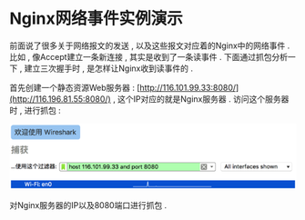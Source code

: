 # Nginx网络事件实例演示

前面说了很多关于网络报文的发送 , 以及这些报文对应着的Nginx中的网络事件 . 比如 , 像Accept建立一条新连接 , 其实是收到了一条读事件 . 下面通过抓包分析一下 , 建立三次握手时 , 是怎样让Nginx收到读事件的 .

首先创建一个静态资源Web服务器 : [http://116.101.99.33:8080/](http://116.196.81.55:8080/) , 这个IP对应的就是Nginx服务器 . 访问这个服务器时 , 进行抓包 :

![](/assets/wireshark.png)

对Nginx服务器的IP以及8080端口进行抓包 . 

